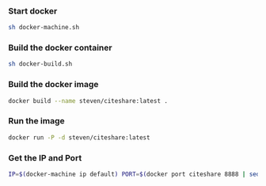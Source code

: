### Start docker
```bash
sh docker-machine.sh
```

### Build the docker container 
```bash
sh docker-build.sh
```

### Build the docker image
```bash
docker build --name steven/citeshare:latest .
```

### Run the image
```bash
docker run -P -d steven/citeshare:latest
```

### Get the IP and Port
```bash
IP=$(docker-machine ip default) PORT=$(docker port citeshare 8888 | sed -e 's/.*://') && echo $IP:$PORT
```